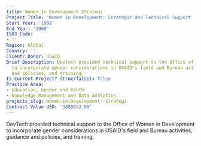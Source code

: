 ```yaml
---
title: Women In Development Strategi
Project Title: 'Women in Development: Strategic and Technical Support (WIDStrat)'
Start Year: '1998'
End Year: '2000'
ISO3 Code:
- ''
Region: Global
Country: ''
Client/ Donor: USAID
Brief Description: DevTech provided technical support to the Office of Women in Development
  to incorporate gender considerations in USAID's field and Bureau activities, guidance
  and policies, and training.
Is Current Project? (true/false): false
Practice Area:
- Education, Gender and Youth
- Knowledge Management and Data Analytics
projects_slug: Women-in-Development:-Strategi
Contract Value USD: '3880653.00'
---
```


DevTech provided technical support to the Office of Women in Development to incorporate gender considerations in USAID's field and Bureau activities, guidance and policies, and training.